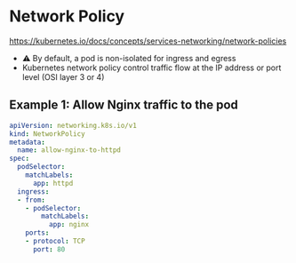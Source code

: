 # Network Policy

https://kubernetes.io/docs/concepts/services-networking/network-policies

* ⚠️ By default, a pod is non-isolated for ingress and egress
* Kubernetes network policy control traffic flow at the IP address or port level (OSI layer 3 or 4)

## Example 1: Allow Nginx traffic to the pod

```yaml
apiVersion: networking.k8s.io/v1
kind: NetworkPolicy
metadata:
  name: allow-nginx-to-httpd
spec:
  podSelector:
    matchLabels:
      app: httpd
  ingress:
  - from:
    - podSelector:
        matchLabels:
          app: nginx
    ports:
    - protocol: TCP
      port: 80
```
